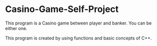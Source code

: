 # Casino-Game-Self-Project

This program is a Casino game between player and banker. You can be either one.

This program is created by using functions and basic concepts of C++.
